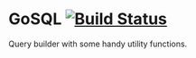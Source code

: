 # GoSQL [![Build Status](https://travis-ci.com/twharmon/gosql.svg?branch=master)](https://travis-ci.com/twharmon/gosql)
Query builder with some handy utility functions.